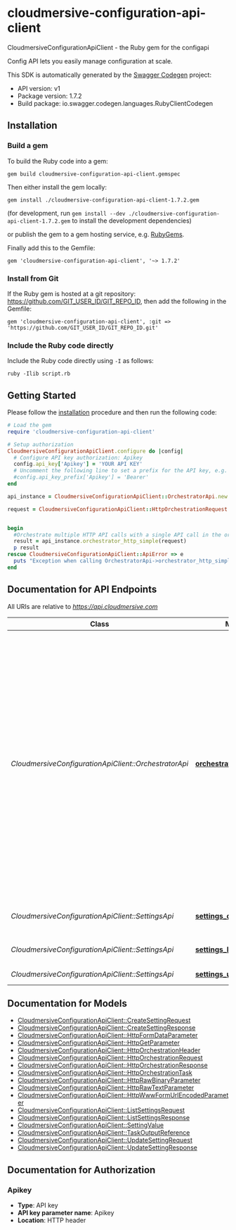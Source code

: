 # cloudmersive-configuration-api-client

CloudmersiveConfigurationApiClient - the Ruby gem for the configapi

Config API lets you easily manage configuration at scale.

This SDK is automatically generated by the [Swagger Codegen](https://github.com/swagger-api/swagger-codegen) project:

- API version: v1
- Package version: 1.7.2
- Build package: io.swagger.codegen.languages.RubyClientCodegen

## Installation

### Build a gem

To build the Ruby code into a gem:

```shell
gem build cloudmersive-configuration-api-client.gemspec
```

Then either install the gem locally:

```shell
gem install ./cloudmersive-configuration-api-client-1.7.2.gem
```
(for development, run `gem install --dev ./cloudmersive-configuration-api-client-1.7.2.gem` to install the development dependencies)

or publish the gem to a gem hosting service, e.g. [RubyGems](https://rubygems.org/).

Finally add this to the Gemfile:

    gem 'cloudmersive-configuration-api-client', '~> 1.7.2'

### Install from Git

If the Ruby gem is hosted at a git repository: https://github.com/GIT_USER_ID/GIT_REPO_ID, then add the following in the Gemfile:

    gem 'cloudmersive-configuration-api-client', :git => 'https://github.com/GIT_USER_ID/GIT_REPO_ID.git'

### Include the Ruby code directly

Include the Ruby code directly using `-I` as follows:

```shell
ruby -Ilib script.rb
```

## Getting Started

Please follow the [installation](#installation) procedure and then run the following code:
```ruby
# Load the gem
require 'cloudmersive-configuration-api-client'

# Setup authorization
CloudmersiveConfigurationApiClient.configure do |config|
  # Configure API key authorization: Apikey
  config.api_key['Apikey'] = 'YOUR API KEY'
  # Uncomment the following line to set a prefix for the API key, e.g. 'Bearer' (defaults to nil)
  #config.api_key_prefix['Apikey'] = 'Bearer'
end

api_instance = CloudmersiveConfigurationApiClient::OrchestratorApi.new

request = CloudmersiveConfigurationApiClient::HttpOrchestrationRequest.new # HttpOrchestrationRequest | 


begin
  #Orchestrate multiple HTTP API calls with a single API call in the order specified.  Call other Cloudmersive APIs or third party APIs.  For Cloudmersive APIs, the API Key will automatically propogate to the child calls without needing to be set explicitly.  Name each task and reference the output of a previous task in the inputs to a given task.
  result = api_instance.orchestrator_http_simple(request)
  p result
rescue CloudmersiveConfigurationApiClient::ApiError => e
  puts "Exception when calling OrchestratorApi->orchestrator_http_simple: #{e}"
end

```

## Documentation for API Endpoints

All URIs are relative to *https://api.cloudmersive.com*

Class | Method | HTTP request | Description
------------ | ------------- | ------------- | -------------
*CloudmersiveConfigurationApiClient::OrchestratorApi* | [**orchestrator_http_simple**](docs/OrchestratorApi.md#orchestrator_http_simple) | **POST** /config/orchestrator/http/simple | Orchestrate multiple HTTP API calls with a single API call in the order specified.  Call other Cloudmersive APIs or third party APIs.  For Cloudmersive APIs, the API Key will automatically propogate to the child calls without needing to be set explicitly.  Name each task and reference the output of a previous task in the inputs to a given task.
*CloudmersiveConfigurationApiClient::SettingsApi* | [**settings_create_setting**](docs/SettingsApi.md#settings_create_setting) | **POST** /config/settings/create | Create a setting in the specified bucket
*CloudmersiveConfigurationApiClient::SettingsApi* | [**settings_list_settings**](docs/SettingsApi.md#settings_list_settings) | **POST** /config/settings/list | Enumerate the settings in a bucket
*CloudmersiveConfigurationApiClient::SettingsApi* | [**settings_update_setting**](docs/SettingsApi.md#settings_update_setting) | **POST** /config/settings/update | Update a setting


## Documentation for Models

 - [CloudmersiveConfigurationApiClient::CreateSettingRequest](docs/CreateSettingRequest.md)
 - [CloudmersiveConfigurationApiClient::CreateSettingResponse](docs/CreateSettingResponse.md)
 - [CloudmersiveConfigurationApiClient::HttpFormDataParameter](docs/HttpFormDataParameter.md)
 - [CloudmersiveConfigurationApiClient::HttpGetParameter](docs/HttpGetParameter.md)
 - [CloudmersiveConfigurationApiClient::HttpOrchestrationHeader](docs/HttpOrchestrationHeader.md)
 - [CloudmersiveConfigurationApiClient::HttpOrchestrationRequest](docs/HttpOrchestrationRequest.md)
 - [CloudmersiveConfigurationApiClient::HttpOrchestrationResponse](docs/HttpOrchestrationResponse.md)
 - [CloudmersiveConfigurationApiClient::HttpOrchestrationTask](docs/HttpOrchestrationTask.md)
 - [CloudmersiveConfigurationApiClient::HttpRawBinaryParameter](docs/HttpRawBinaryParameter.md)
 - [CloudmersiveConfigurationApiClient::HttpRawTextParameter](docs/HttpRawTextParameter.md)
 - [CloudmersiveConfigurationApiClient::HttpWwwFormUrlEncodedParameter](docs/HttpWwwFormUrlEncodedParameter.md)
 - [CloudmersiveConfigurationApiClient::ListSettingsRequest](docs/ListSettingsRequest.md)
 - [CloudmersiveConfigurationApiClient::ListSettingsResponse](docs/ListSettingsResponse.md)
 - [CloudmersiveConfigurationApiClient::SettingValue](docs/SettingValue.md)
 - [CloudmersiveConfigurationApiClient::TaskOutputReference](docs/TaskOutputReference.md)
 - [CloudmersiveConfigurationApiClient::UpdateSettingRequest](docs/UpdateSettingRequest.md)
 - [CloudmersiveConfigurationApiClient::UpdateSettingResponse](docs/UpdateSettingResponse.md)


## Documentation for Authorization


### Apikey

- **Type**: API key
- **API key parameter name**: Apikey
- **Location**: HTTP header

